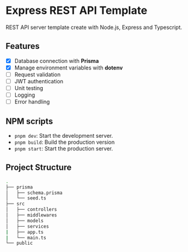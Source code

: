 # Express REST API Template

REST API server template create with Node.js, Express and Typescript.

## Features
- [x] Database connection with **Prisma**
- [x] Manage environment variables with **dotenv**
- [ ] Request validation
- [ ] JWT authentication
- [ ] Unit testing
- [ ] Logging
- [ ] Error handling

## NPM scripts
- `pnpm dev`:  Start the development server.
- `pnpm build`: Build the production version
- `pnpm start`: Start the production server.

## Project Structure
```bash
.
├── prisma
│   ├── schema.prisma
│   └── seed.ts
├── src
│   ├── controllers
│   ├── middlewares
│   ├── models
│   ├── services
|   ├── app.ts
|   └── main.ts
└── public
```

